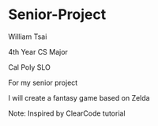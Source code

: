 # Senior-Project
William Tsai

4th Year CS Major

Cal Poly SLO

For my senior project

I will create a fantasy game based on Zelda 

Note: Inspired by ClearCode tutorial
